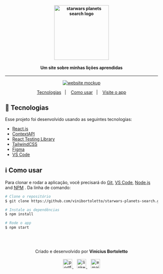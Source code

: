 <h4 align="center">
  <img width="180px" alt="starwars planets search logo" src="https://imgur.com/7QmCRSL" />
  <br /><br />
  Um site sobre minhas lições aprendidas
</h4>

<hr />

<p align="center">
  <a href="https://vini-starwars-planets-search.vercel.app/">
      <img alt="website mockup" src="https://i.imgur.com/vfRsplK.png" />    
  </a>
</p>

<p align="center">
  <a href="#rocket-tecnologias">Tecnologias</a>&nbsp;&nbsp;&nbsp;|&nbsp;&nbsp;&nbsp;
  <a href="#information_source-como-usar">Como usar</a>&nbsp;&nbsp;&nbsp;|&nbsp;&nbsp;&nbsp;
  <a href="https://vini-starwars-planets-search.vercel.app/">Visite o app</a>
</p>

## :rocket: Tecnologias

Esse projeto foi desenvolvido usando as seguintes tecnologias:

-  [React.js](https://reactjs.org/)
-  [ContextAPI](https://reactjs.org/docs/context.html)
-  [React Testing Library](https://testing-library.com/docs/react-testing-library/intro/)
-  [TailwindCSS](https://tailwindcss.com/)
-  [Figma](https://figma.com/)
-  [VS Code](https://code.visualstudio.com/)

## :information_source: Como usar

Para clonar e rodar a aplicação, você precisará do [Git](https://git-scm.com), [VS Code](https://code.visualstudio.com/), [Node.js](https://nodejs.org/) and [NPM](https://www.npmjs.com/) . Da linha de comando:

```bash
# Clone o repositório
$ git clone https://github.com/vinibortoletto/starwars-planets-search.git

# Instale as dependências
$ npm install

# Rode o app
$ npm start

```

<br/><br/>

<p align="center">
  Criado e desenvolvido por <b>Vinicius Bortoletto</b>
  <br/><br/>
  
  <a href="https://vinibortoletto.vercel.app/">
    <img alt="portfolio" height="30px" src="https://i.imgur.com/7lbNPnj.png" />
  </a>
  &nbsp;&nbsp;
  <a href="https://www.linkedin.com/in/vinicius-bortoletto/">
    <img alt="linkedIn" height="30px" src="https://i.imgur.com/TQRXxhT.png" />
  </a>
  &nbsp;&nbsp;
  <a href="mailto:ovinibortoletto@gmail.com?subject=website contact">
    <img alt="email" height="30px" src="https://i.imgur.com/wu7e3PJ.png" />
  </a>
</p>
